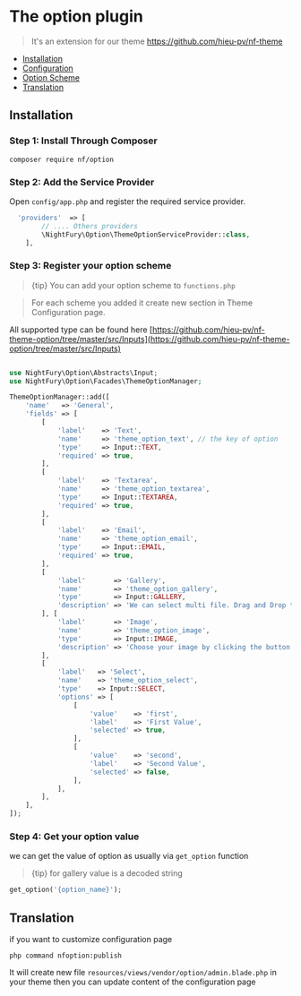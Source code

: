 # The option plugin
 > It's an extension for our theme https://github.com/hieu-pv/nf-theme 
 
- [Installation](#installation)
- [Configuration](#configuration)
- [Option Scheme](#scheme)
- [Translation](#translation)

 
<a name="installation"></a>
## Installation

### Step 1: Install Through Composer
```
composer require nf/option
```

<a name="configuration"></a>

### Step 2: Add the Service Provider

Open `config/app.php` and register the required service provider.

```php
  'providers'  => [
        // .... Others providers 
        \NightFury\Option\ThemeOptionServiceProvider::class,
    ],
```

<a name="scheme"></a>

### Step 3: Register your option scheme

> {tip} You can add your option scheme to `functions.php`

> For each scheme you added it create new section in Theme Configuration page.

All supported type can be found here [https://github.com/hieu-pv/nf-theme-option/tree/master/src/Inputs](https://github.com/hieu-pv/nf-theme-option/tree/master/src/Inputs)

```php

use NightFury\Option\Abstracts\Input;
use NightFury\Option\Facades\ThemeOptionManager;

ThemeOptionManager::add([
    'name'   => 'General',
    'fields' => [
        [
            'label'    => 'Text',
            'name'     => 'theme_option_text', // the key of option 
            'type'     => Input::TEXT,
            'required' => true,
        ],
        [
            'label'    => 'Textarea',
            'name'     => 'theme_option_textarea',
            'type'     => Input::TEXTAREA,
            'required' => true,
        ],
        [
            'label'    => 'Email',
            'name'     => 'theme_option_email',
            'type'     => Input::EMAIL,
            'required' => true,
        ],
        [
            'label'       => 'Gallery',
            'name'        => 'theme_option_gallery',
            'type'        => Input::GALLERY,
            'description' => 'We can select multi file. Drag and Drop to re-order content',
        ], [
            'label'       => 'Image',
            'name'        => 'theme_option_image',
            'type'        => Input::IMAGE,
            'description' => 'Choose your image by clicking the button bellow',
        ],
        [
            'label'   => 'Select',
            'name'    => 'theme_option_select',
            'type'    => Input::SELECT,
            'options' => [
                [
                    'value'    => 'first',
                    'label'    => 'First Value',
                    'selected' => true,
                ],
                [
                    'value'    => 'second',
                    'label'    => 'Second Value',
                    'selected' => false,
                ],
            ],
        ],
    ],
]);

```

### Step 4: Get your option value

we can get the value of option as usually via `get_option` function

> {tip} for gallery value is a decoded string

```php
get_option('{option_name}');

```

<a name="translation"></a>

## Translation

if you want to customize configuration page

```
php command nfoption:publish
```

It will create new file `resources/views/vendor/option/admin.blade.php` in your theme then you can update content of the configuration page